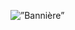 <p algin=center>
  <img width=”100" height=”200" src=”https://raw.githubusercontent.com/mathisfr/mathisfr/main/Profile_Banner.gif" alt=”Bannière”>
</p>
